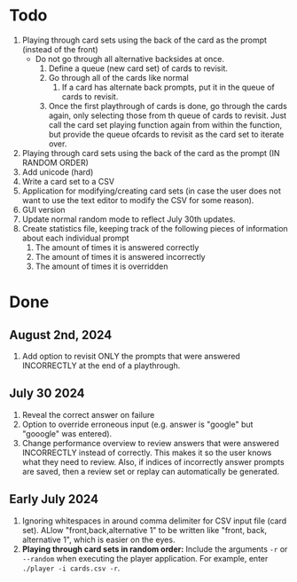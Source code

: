 # Todo 

1. Playing through card sets using the back of the card as the prompt (instead of the front)
	- Do not go through all alternative backsides at once.
		1. Define a queue (new card set) of cards to revisit.
		2. Go through all of the cards like normal
			1. If a card has alternate back prompts, put it in the queue of cards to revisit.
		3. Once the first playthrough of cards is done, go through the cards again, only selecting those from th queue of cards to revisit. Just call the card set playing function again from within the function, but provide the queue ofcards to revisit as the card set to iterate over.
2. Playing through card sets using the back of the card as the prompt (IN RANDOM ORDER)
3. Add unicode (hard)
4. Write a card set to a CSV
5. Application for modifying/creating card sets (in case the user does not want to use the text editor to modify the CSV for some reason).
6. GUI version
7. Update normal random mode to reflect July 30th updates.
8. Create statistics file, keeping track of the following pieces of information about each individual prompt
	1. The amount of times it is answered correctly
	2. The amount of times it is answered incorrectly
	3. The amount of times it is overridden

# Done

## August 2nd, 2024

1. Add option to revisit ONLY the prompts that were answered INCORRECTLY at the end of a playthrough.

## July 30 2024

1. Reveal the correct answer on failure
2. Option to override erroneous input (e.g. answer is "google" but "gooogle" was entered).
3. Change performance overview to review answers that were answered INCORRECTLY instead of correctly. This makes it so the user knows what they need to review. Also, if indices of incorrectly answer prompts are saved, then a review set or replay can automatically be generated.

## Early July 2024

1. Ignoring whitespaces in around comma delimiter for CSV input file (card set). ALlow "front,back,alternative 1" to be written like "front, back, alternative 1", which is easier on the eyes.
2. **Playing through card sets in random order:** Include the arguments `-r` or `--random` when executing the player application. For example, enter `./player -i cards.csv -r`. 
